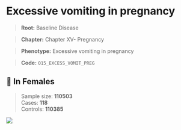 # Excessive vomiting in pregnancy

> **Root:** Baseline Disease  

> **Chapter:** Chapter XV- Pregnancy  

> **Phenotype:** Excessive vomiting in pregnancy  

> **Code:** `O15_EXCESS_VOMIT_PREG`

## 👩 In Females  
> Sample size: **110503**  
> Cases: **118**  
> Controls: **110385**
<img src="/Disease/Figures/ALL/Baseline/O15_EXCESS_VOMIT_PREG.png"/>
<CsvTable src="/Disease/Data/ALL/Baseline/LG_O15_EXCESS_VOMIT_PREG.csv" label="🔍 View full results" />
